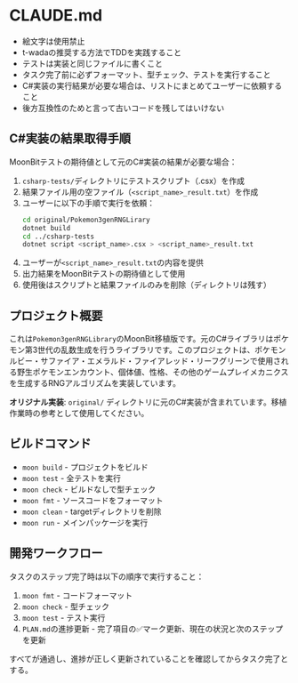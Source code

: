 # CLAUDE.md

- 絵文字は使用禁止
- t-wadaの推奨する方法でTDDを実践すること
- テストは実装と同じファイルに書くこと
- タスク完了前に必ずフォーマット、型チェック、テストを実行すること
- C#実装の実行結果が必要な場合は、リストにまとめてユーザーに依頼すること
- 後方互換性のためと言って古いコードを残してはいけない

## C#実装の結果取得手順

MoonBitテストの期待値として元のC#実装の結果が必要な場合：

1. `csharp-tests/`ディレクトリにテストスクリプト（.csx）を作成
2. 結果ファイル用の空ファイル（`<script_name>_result.txt`）を作成
3. ユーザーに以下の手順で実行を依頼：
   ```bash
   cd original/Pokemon3genRNGLirary
   dotnet build
   cd ../csharp-tests
   dotnet script <script_name>.csx > <script_name>_result.txt
   ```
4. ユーザーが`<script_name>_result.txt`の内容を提供
5. 出力結果をMoonBitテストの期待値として使用
6. 使用後はスクリプトと結果ファイルのみを削除（ディレクトリは残す）

## プロジェクト概要

これは`Pokemon3genRNGLibrary`のMoonBit移植版です。元のC#ライブラリはポケモン第3世代の乱数生成を行うライブラリです。このプロジェクトは、ポケモンルビー・サファイア・エメラルド・ファイアレッド・リーフグリーンで使用される野生ポケモンエンカウント、個体値、性格、その他のゲームプレイメカニクスを生成するRNGアルゴリズムを実装しています。

**オリジナル実装**: `original/` ディレクトリに元のC#実装が含まれています。移植作業時の参考として使用してください。

## ビルドコマンド

- `moon build` - プロジェクトをビルド
- `moon test` - 全テストを実行
- `moon check` - ビルドなしで型チェック
- `moon fmt` - ソースコードをフォーマット
- `moon clean` - targetディレクトリを削除
- `moon run` - メインパッケージを実行

## 開発ワークフロー

タスクのステップ完了時は以下の順序で実行すること：

1. `moon fmt` - コードフォーマット
2. `moon check` - 型チェック
3. `moon test` - テスト実行
4. `PLAN.md`の進捗更新 - 完了項目の✅マーク更新、現在の状況と次のステップを更新

すべてが通過し、進捗が正しく更新されていることを確認してからタスク完了とする。
